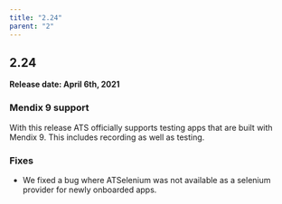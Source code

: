 ```yaml
---
title: "2.24"
parent: "2"
---
```


## 2.24

**Release date: April 6th, 2021**

### Mendix 9 support

With this release ATS officially supports testing apps that are built with Mendix 9. This includes recording as well as testing.

### Fixes

* We fixed a bug where ATSelenium was not available as a selenium provider for newly onboarded apps.
